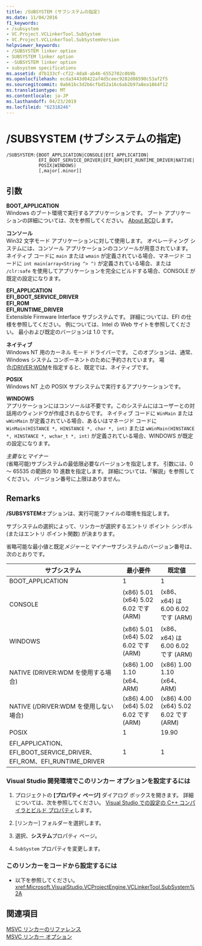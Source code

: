 ```yaml
---
title: /SUBSYSTEM (サブシステムの指定)
ms.date: 11/04/2016
f1_keywords:
- /subsystem
- VC.Project.VCLinkerTool.SubSystem
- VC.Project.VCLinkerTool.SubSystemVersion
helpviewer_keywords:
- /SUBSYSTEM linker option
- SUBSYSTEM linker option
- -SUBSYSTEM linker option
- subsystem specifications
ms.assetid: d7b133cf-cf22-4da8-ab46-6552702c0b9b
ms.openlocfilehash: ecda3443d0422af4d5ceec9282d86590c53af2f5
ms.sourcegitcommit: 0ab61bc3d2b6cfbd52a16c6ab2b97a8ea1864f12
ms.translationtype: MT
ms.contentlocale: ja-JP
ms.lasthandoff: 04/23/2019
ms.locfileid: "62318246"
---
```

# <a name="subsystem-specify-subsystem"></a>/SUBSYSTEM (サブシステムの指定)

```
/SUBSYSTEM:{BOOT_APPLICATION|CONSOLE|EFI_APPLICATION|
            EFI_BOOT_SERVICE_DRIVER|EFI_ROM|EFI_RUNTIME_DRIVER|NATIVE|
            POSIX|WINDOWS)
            [,major[.minor]]
```

## <a name="arguments"></a>引数

**BOOT_APPLICATION**<br/>
Windows のブート環境で実行するアプリケーションです。 ブート アプリケーションの詳細については、次を参照してください。 [About BCD](/previous-versions/windows/desktop/bcd/about-bcd)します。

**コンソール**<br/>
Win32 文字モード アプリケーションに対して使用します。 オペレーティング システムには、コンソール アプリケーションのコンソールが用意されています。 ネイティブ コードに `main` または `wmain` が定義されている場合、マネージド コードに `int main(array<String ^> ^)` が定義されている場合、または `/clr:safe` を使用してアプリケーションを完全にビルドする場合、CONSOLE が既定の設定になります。

**EFI_APPLICATION**<br/>
**EFI_BOOT_SERVICE_DRIVER**<br/>
**EFI_ROM**<br/>
**EFI_RUNTIME_DRIVER**<br/>
Extensible Firmware Interface サブシステムです。 詳細については、EFI の仕様を参照してください。 例については、Intel の Web サイトを参照してください。 最小および既定のバージョンは 1.0 です。

**ネイティブ**<br/>
Windows NT 用のカーネル モード ドライバーです。 このオプションは、通常、Windows システム コンポーネントのために予約されています。 場合[/DRIVER:WDM](driver-windows-nt-kernel-mode-driver.md)を指定すると、既定では、ネイティブです。

**POSIX**<br/>
Windows NT 上の POSIX サブシステムで実行するアプリケーションです。

**WINDOWS**<br/>
アプリケーションにはコンソールは不要です。このシステムにはユーザーとの対話用のウィンドウが作成されるからです。 ネイティブ コードに `WinMain` または `wWinMain` が定義されている場合、あるいはマネージド コードに `WinMain(HISTANCE *, HINSTANCE *, char *, int)` または `wWinMain(HINSTANCE *, HINSTANCE *, wchar_t *, int)` が定義されている場合、WINDOWS が既定の設定になります。

*主要な*と*マイナー*<br/>
(省略可能)サブシステムの最低限必要なバージョンを指定します。 引数には、0 ～ 65535 の範囲の 10 進数を指定します。 詳細については、「解説」を参照してください。 バージョン番号に上限はありません。

## <a name="remarks"></a>Remarks

**/SUBSYSTEM**オプションは、実行可能ファイルの環境を指定します。

サブシステムの選択によって、リンカーが選択するエントリ ポイント シンボル (またはエントリ ポイント関数) が決まります。

省略可能な最小値と既定*メジャー*と*マイナー*サブシステムのバージョン番号は、次のとおりです。

|サブシステム|最小要件|既定値|
|---------------|-------------|-------------|
|BOOT_APPLICATION|1|1|
|CONSOLE|(x86) 5.01 (x64) 5.02 6.02 です (ARM)|(x86、x64) は 6.00 6.02 です (ARM)|
|WINDOWS|(x86) 5.01 (x64) 5.02 6.02 です (ARM)|(x86、x64) は 6.00 6.02 です (ARM)|
|NATIVE (DRIVER:WDM を使用する場合)|(x86) 1.00 1.10 (x64、ARM)|(x86) 1.00 1.10 (x64、ARM)|
|NATIVE (/DRIVER:WDM を使用しない場合)|(x86) 4.00 (x64) 5.02 6.02 です (ARM)|(x86) 4.00 (x64) 5.02 6.02 です (ARM)|
|POSIX|1|19.90|
|EFI_APPLICATION、EFI_BOOT_SERVICE_DRIVER、EFI_ROM、EFI_RUNTIME_DRIVER|1|1|

### <a name="to-set-this-linker-option-in-the-visual-studio-development-environment"></a>Visual Studio 開発環境でこのリンカー オプションを設定するには

1. プロジェクトの **[プロパティ ページ]** ダイアログ ボックスを開きます。 詳細については、次を参照してください。 [Visual Studio での設定の C++ コンパイラとビルド プロパティ](../working-with-project-properties.md)します。

1. [リンカー] フォルダーを選択します。

1. 選択、**システム**プロパティ ページ。

1. `SubSystem` プロパティを変更します。

### <a name="to-set-this-linker-option-programmatically"></a>このリンカーをコードから設定するには

- 以下を参照してください。<xref:Microsoft.VisualStudio.VCProjectEngine.VCLinkerTool.SubSystem%2A>

## <a name="see-also"></a>関連項目

[MSVC リンカーのリファレンス](linking.md)<br/>
[MSVC リンカー オプション](linker-options.md)
